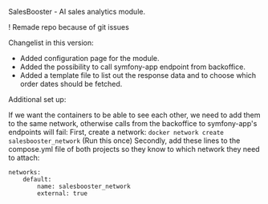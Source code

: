 SalesBooster - AI sales analytics module.

! Remade repo because of git issues

Changelist in this version:
- Added configuration page for the module.
- Added the possibility to call symfony-app endpoint from backoffice.
- Added a template file to list out the response data and to choose which order dates should be fetched.

Additional set up:

If we want the containers to be able to see each other, we need to add them to the same network, otherwise calls from the backoffice to symfony-app's endpoints will fail:
First, create a network: `docker network create salesbooster_network` (Run this once)
Secondly, add these lines to the compose.yml file of both projects so they know to which network they need to attach:
```
networks:
    default:
        name: salesbooster_network
        external: true
 ```
